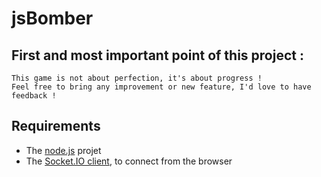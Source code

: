 jsBomber
========

## First and most important point of this project :
	This game is not about perfection, it's about progress !
	Feel free to bring any improvement or new feature, I'd love to have feedback !

## Requirements

- The [node.js](http://nodejs.org/) projet
- The [Socket.IO client](http://github.com/LearnBoost/Socket.IO), to connect from the browser
